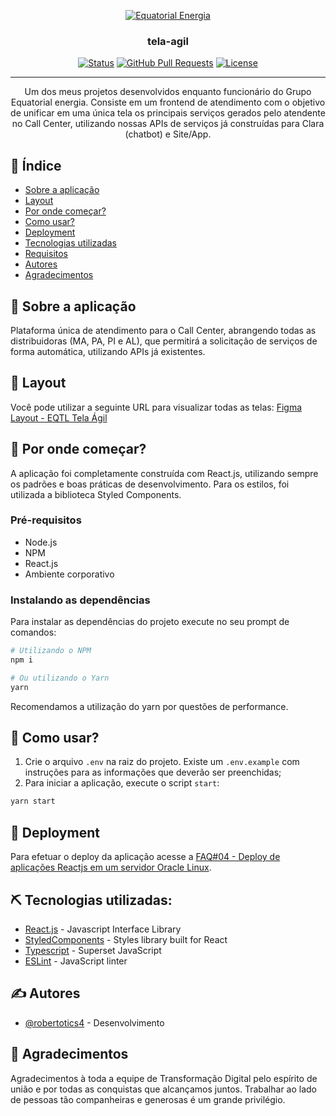 <p align="center">
  <a href="" rel="noopener">
 <img src="https://mir-s3-cdn-cf.behance.net/project_modules/disp/7eb15e122967491.60e4af1e43aa4.png" alt="Equatorial Energia"></a>
</p>

<h3 align="center">tela-agil</h3>

<div align="center">

[![Status](https://img.shields.io/badge/status-active-success.svg)]()
[![GitHub Pull Requests](https://img.shields.io/github/issues-pr/kylelobo/The-Documentation-Compendium.svg)](https://github.com/kylelobo/The-Documentation-Compendium/pulls)
[![License](https://img.shields.io/badge/license-MIT-blue.svg)](/LICENSE)

</div>

---

<p align="center"> Um dos meus projetos desenvolvidos enquanto funcionário do Grupo Equatorial energia. Consiste em um frontend de atendimento com o objetivo de unificar em uma única tela os principais serviços gerados pelo atendente no Call Center, utilizando nossas APIs de serviços já construídas para Clara (chatbot) e Site/App.
    <br>
</p>

## 📝 Índice

- [Sobre a aplicação](#sobre)
- [Layout](#layout)
- [Por onde começar?](#inicio)
- [Como usar?](#como_usar)
- [Deployment](#deployment)
- [Tecnologias utilizadas](#techs)
- [Requisitos](./REQUIREMENTS.md)
- [Autores](#autores)
- [Agradecimentos](#agradecimentos)

## 🧐 Sobre a aplicação <a name = "sobre"></a>

Plataforma única de atendimento para o Call Center, abrangendo todas as distribuidoras (MA, PA, PI e AL), que permitirá a solicitação de serviços de forma automática, utilizando APIs já existentes.

## 🎨 Layout <a name = "layout"></a>

Você pode utilizar a seguinte URL para visualizar todas as telas:
[Figma Layout - EQTL Tela Ágil](https://www.figma.com/file/n7audcHYwyKxrCFcB8iGiA/Tela-%C3%81gil-Call-Center?node-id=0%3A1)

## 🏁 Por onde começar? <a name = "inicio"></a>

A aplicação foi completamente construída com React.js, utilizando sempre os padrões e boas práticas de desenvolvimento. Para os estilos, foi utilizada a biblioteca Styled Components.

### Pré-requisitos

- Node.js
- NPM
- React.js
- Ambiente corporativo

### Instalando as dependências

Para instalar as dependências do projeto execute no seu prompt de comandos:

```bash
# Utilizando o NPM
npm i

# Ou utilizando o Yarn
yarn
```

Recomendamos a utilização do yarn por questões de performance.

## 🎈 Como usar? <a name="como_usar"></a>

1. Crie o arquivo `.env` na raiz do projeto. Existe um `.env.example` com instruções para as informações que deverão ser preenchidas;
2. Para iniciar a aplicação, execute o script `start`:

```bash
yarn start
```

## 🚀 Deployment <a name = "deployment"></a>

Para efetuar o deploy da aplicação acesse a [FAQ#04 - Deploy de aplicações Reactjs em um servidor Oracle Linux](https://grupoequatorialenergia.sharepoint.com/sites/DevelopersEquatorial/Documentos%20Compartilhados/Forms/AllItems.aspx?FolderCTID=0x012000FCBDFC09A4504F438F4A4FBE3D03A950&id=%2Fsites%2FDevelopersEquatorial%2FDocumentos%20Compartilhados%2FFAQ%2FFAQ%2304%20%2D%20Deploy%20de%20aplica%C3%A7%C3%B5es%20Reactjs%20em%20um%20servidor%20Oracle%20Linux%2Epdf&parent=%2Fsites%2FDevelopersEquatorial%2FDocumentos%20Compartilhados%2FFAQ).

## ⛏️ Tecnologias utilizadas: <a name = "techs"></a>

- [React.js](https://nodejs.org/en/) - Javascript Interface Library
- [StyledComponents](https://styled-components.com/) - Styles library built for React
- [Typescript](https://www.mongodb.com/) - Superset JavaScript
- [ESLint](https://vuejs.org/) - JavaScript linter

## ✍️ Autores <a name = "autores"></a>

- [@robertotics4](https://github.com/robertotics4) - Desenvolvimento

## 🎉 Agradecimentos <a name = "agradecimentos"></a>

Agradecimentos à toda a equipe de Transformação Digital pelo espírito de união e por todas as conquistas que alcançamos juntos. Trabalhar ao lado de pessoas tão companheiras e generosas é um grande privilégio.
